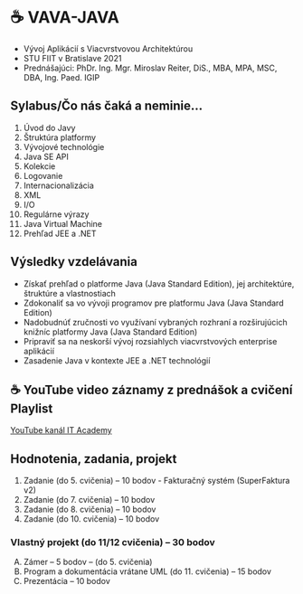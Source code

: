 # ☕ VAVA-JAVA

* Vývoj Aplikácií s Viacvrstvovou Architektúrou
* STU FIIT v Bratislave 2021
* Prednášajúci: PhDr. Ing. Mgr. Miroslav Reiter, DiS., MBA, MPA, MSC, DBA, Ing. Paed. IGIP 

## Sylabus/Čo nás čaká a neminie...

1. Úvod do Javy
1. Štruktúra platformy
1. Vývojové technológie
1. Java SE API
1. Kolekcie
1. Logovanie
1. Internacionalizácia
1. XML
1. I/O
1. Regulárne výrazy
1. Java Virtual Machine
1. Prehľad JEE a .NET

## Výsledky vzdelávania
* Získať prehľad o platforme Java (Java Standard Edition), jej architektúre, štruktúre a vlastnostiach
* Zdokonaliť sa vo vývoji programov pre platformu Java (Java Standard Edition)
* Nadobudnúť zručnosti vo využívaní vybraných rozhraní a rozširujúcich knižníc platformy Java (Java Standard Edition)
* Pripraviť sa na neskorší vývoj rozsiahlych viacvrstvových enterprise aplikácií
* Zasadenie Java v kontexte JEE a .NET technológií

## ☕ YouTube video záznamy z prednášok a cvičení Playlist
[YouTube kanál IT Academy](https://www.youtube.com/watch?v=0aV5g2rQCl8&list=PLIu_ZdHo7Pk8VkVfUW06vbZGtzxF9GR24)

## Hodnotenia, zadania, projekt
1. Zadanie (do 5. cvičenia) – 10 bodov - Fakturačný systém (SuperFaktura v2)
1. Zadanie (do 7. cvičenia) – 10 bodov
1. Zadanie (do 8. cvičenia) – 10 bodov
1. Zadanie (do 10. cvičenia) – 10 bodov

### Vlastný projekt (do 11/12 cvičenia) – 30 bodov

<ol type="A">
  <li>Zámer – 5 bodov – (do 5. cvičenia)</li>
  <li>Program a dokumentácia vrátane UML (do 11. cvičenia) – 15 bodov</li>
  <li>Prezentácia – 10 bodov</li>
</ol>

